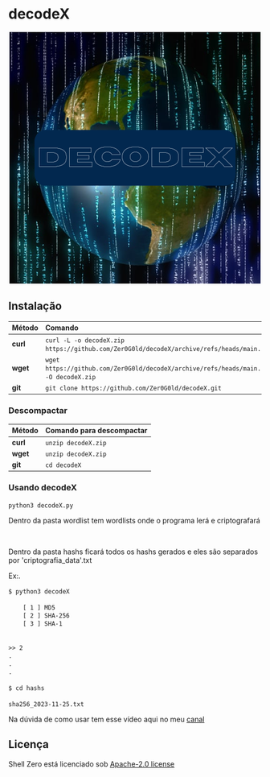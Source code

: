 # decodeX

<div align="center">
  <img src="src/decodeX.png" alt="decodeX logo">
</div>

## Instalação

| Método   | Comando                                                                                          |
| :-------- | :------------------------------------------------------------------------------------------------ |
| **curl**  | `curl -L -o decodeX.zip https://github.com/Zer0G0ld/decodeX/archive/refs/heads/main.zip` |
| **wget**  | `wget https://github.com/Zer0G0ld/decodeX/archive/refs/heads/main.zip -O decodeX.zip`   |
| **git** | `git clone https://github.com/Zer0G0ld/decodeX.git` |


### Descompactar 

| Método    | Comando para descompactar                                                                                 |
| :-------- | :------------------------------------------------------------------------------------------------ |
| **curl**  | `unzip decodeX.zip` |
| **wget**  | `unzip decodeX.zip`   |
| **git** | `cd decodeX` |

### Usando decodeX
```
python3 decodeX.py

```
<p>Dentro da pasta wordlist tem wordlists onde o programa lerá e criptografará</p>
<br>
<p>Dentro da pasta hashs ficará todos os hashs gerados e eles são separados por 'criptografia_data'.txt </p>

Ex:.
```
$ python3 decodeX

    [ 1 ] MD5
    [ 2 ] SHA-256
    [ 3 ] SHA-1


>> 2
.
.
.

$ cd hashs

sha256_2023-11-25.txt
```

<p>Na dúvida de como usar tem esse vídeo aqui no meu <a href="https://www.youtube.com/embed/U2Qt7tSC-6c?rel=0&amp;showinfo=0">canal</a></p>



## Licença
Shell Zero está licenciado sob [ Apache-2.0 license](https://github.com/Zer0G0ld/decodeX/blob/main/LICENSE) 
